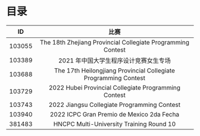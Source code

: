 # 目录

|   ID   |                              比赛                               |
| :----: | :-------------------------------------------------------------: |
| 103055 |   The 18th Zhejiang Provincial Collegiate Programming Contest   |
| 103389 |              2021 年中国大学生程序设计竞赛女生专场              |
| 103688 | The 17th Heilongjiang Provincial Collegiate Programming Contest |
| 103729 |      2022 Hubei Provincial Collegiate Programming Contest       |
| 103743 |           2022 Jiangsu Collegiate Programming Contest           |
| 103940 |            2022 ICPC Gran Premio de Mexico 2da Fecha            |
| 381483 |            HNCPC Multi-University Training Round 10             |
